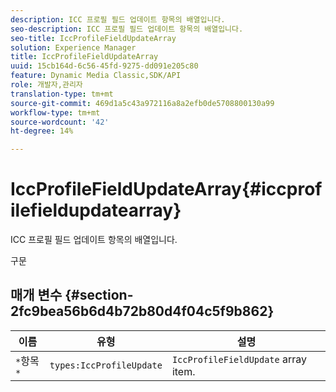 ```yaml
---
description: ICC 프로필 필드 업데이트 항목의 배열입니다.
seo-description: ICC 프로필 필드 업데이트 항목의 배열입니다.
seo-title: IccProfileFieldUpdateArray
solution: Experience Manager
title: IccProfileFieldUpdateArray
uuid: 15cb164d-6c56-45fd-9275-dd091e205c80
feature: Dynamic Media Classic,SDK/API
role: 개발자,관리자
translation-type: tm+mt
source-git-commit: 469d1a5c43a972116a8a2efb0de5708800130a99
workflow-type: tm+mt
source-wordcount: '42'
ht-degree: 14%

---
```



# IccProfileFieldUpdateArray{#iccprofilefieldupdatearray}

ICC 프로필 필드 업데이트 항목의 배열입니다.

구문

## 매개 변수 {#section-2fc9bea56b6d4b72b80d4f04c5f9b862}

| 이름 | 유형 | 설명 |
|---|---|---|
| `*`항목`*` | `types:IccProfileUpdate` | `IccProfileFieldUpdate` array item. |

